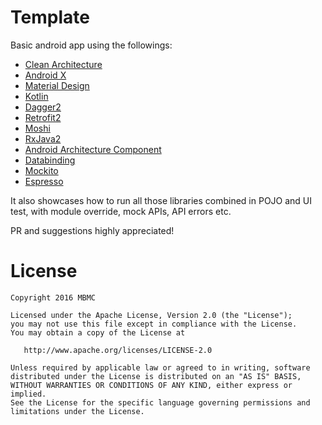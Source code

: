 # Template

Basic android app using the followings:

- [Clean Architecture](http://blog.cleancoder.com/uncle-bob/2012/08/13/the-clean-architecture.html)
- [Android X](https://developer.android.com/jetpack/androidx)
- [Material Design](https://material.io)
- [Kotlin](https://kotlinlang.org)
- [Dagger2](https://github.com/google/dagger)
- [Retrofit2](https://github.com/square/retrofit)
- [Moshi](https://github.com/square/moshi)
- [RxJava2](https://github.com/ReactiveX/RxJava)
- [Android Architecture Component](https://developer.android.com/topic/libraries/architecture)
- [Databinding](https://developer.android.com/topic/libraries/data-binding)
- [Mockito](https://github.com/mockito/mockito)
- [Espresso](https://developer.android.com/training/testing/espresso)

It also showcases how to run all those libraries combined in POJO and UI test, with module override, mock APIs, API errors etc.

PR and suggestions highly appreciated!


# License

    Copyright 2016 MBMC

    Licensed under the Apache License, Version 2.0 (the "License");
    you may not use this file except in compliance with the License.
    You may obtain a copy of the License at

       http://www.apache.org/licenses/LICENSE-2.0

    Unless required by applicable law or agreed to in writing, software
    distributed under the License is distributed on an "AS IS" BASIS,
    WITHOUT WARRANTIES OR CONDITIONS OF ANY KIND, either express or implied.
    See the License for the specific language governing permissions and
    limitations under the License.
